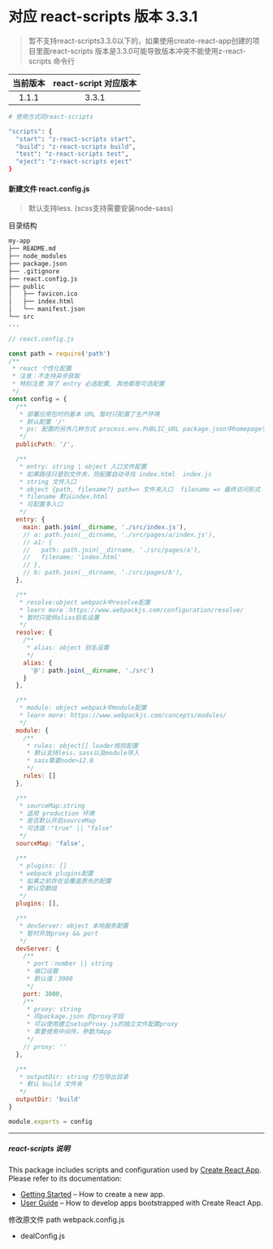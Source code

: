 # 对应 react-scripts 版本 3.3.1
>暂不支持react-scripts3.3.0以下的，如果使用create-react-app创建的项目里面react-scripts 版本是3.3.0可能导致版本冲突不能使用z-react-scripts 命令行


|  当前版本 | react-script 对应版本 |
|:---------:|:---------------------:|
| 1.1.1     |  3.3.1                |


```sh
# 使用方式同react-scripts

"scripts": {
  "start": "z-react-scripts start",
  "build": "z-react-scripts build",
  "test": "z-react-scripts test",
  "eject": "z-react-scripts eject"
}

```
#### 新建文件 react.config.js
> 默认支持less.   (scss支持需要安装node-sass)

目录结构
```sh
my-app
├── README.md
├── node_modules
├── package.json
├── .gitignore
├── react.config.js
├── public
│   ├── favicon.ico
│   ├── index.html
│   └── manifest.json
└── src
...

```

```js
// react.config.js

const path = require('path')
/**
 * react 个性化配置
 * 注意：不支持异步获取
 * 特别注意 除了 entry 必选配置, 其他都是可选配置
 */
const config = {
  /**
   * 部署应用包时的基本 URL 暂时只配置了生产环境
   * 默认配置 '/'
   * ps: 配置的另外几种方式 process.env.PUBLIC_URL package.json中homepage字段
   */
  publicPath: '/',

  /** 
   * entry: string | object 入口文件配置
   * 如果路径只是到文件夹，则配置自动寻找 index.html  index.js
   * string 文件入口
   * object {path, filename?} path=> 文件夹入口  filename => 最终访问形式
   * filename 默认index.html
   * 可配置多入口
   */
  entry: {
    main: path.join(__dirname, './src/index.js'),
    // a: path.join(__dirname, './src/pages/a/index.js'),
    // a1: {
    //   path: path.join(__dirname, './src/pages/a'),
    //   filename: 'index.html'
    // },
    // b: path.join(__dirname, './src/pages/b'),
  },

  /**
   * resolve:object webpack中resolve配置
   * learn more：https://www.webpackjs.com/configuration/resolve/
   * 暂时只提供alias别名设置
   */
  resolve: {
    /**
     * alias: object 别名设置
     */
    alias: {
      '@': path.join(__dirname, './src')
    }
  },

  /**
   * module: object webpack中module配置
   * learn more: https://www.webpackjs.com/concepts/modules/
   */
  module: {
    /**
     * rules: object[] loader规则配置
     * 默认支持less，sass以及module导入
     * sass需要node>12.0
     */
    rules: []
  },

  /**
   * sourceMap:string
   * 适用 production 环境
   * 是否默认开启sourceMap
   * 可选值："true" || "false"
   */
  sourceMap: 'false',

  /**
   * plugins: []
   * webpack plugins配置
   * 如果之前存在会覆盖原先的配置
   * 默认空数组
   */
  plugins: [],

  /**
   * devServer: object 本地服务配置
   * 暂时开放proxy && port
   */
  devServer: {
    /**
     * port：number || string
     * 端口设置
     * 默认值：3000
     */
    port: 3000,
    /** 
     * proxy: string
     * 同package.json 的proxy字段
     * 可以使用建立setupProxy.js的独立文件配置proxy
     * 需要使用中间件，参数为App 
     */
    // proxy: ''
  },

  /**
   * outputDir: string 打包导出目录
   * 默认 build 文件夹
   */
  outputDir: 'build'
}

module.exports = config
```


****
##### react-scripts 说明
This package includes scripts and configuration used by [Create React App](https://github.com/facebook/create-react-app).<br>
Please refer to its documentation:

- [Getting Started](https://facebook.github.io/create-react-app/docs/getting-started) – How to create a new app.
- [User Guide](https://facebook.github.io/create-react-app/) – How to develop apps bootstrapped with Create React App.

修改原文件
path
webpack.config.js
+ dealConfig.js
